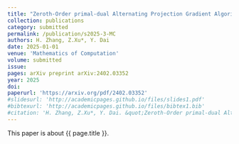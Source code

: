 ```yaml
---
title: "Zeroth-Order primal-dual Alternating Projection Gradient Algorithms for Nonconvex Minimax Problems with Coupled linear Constraints"
collection: publications
category: submitted
permalink: /publication/s2025-3-MC
authors: H. Zhang, Z.Xu*, Y. Dai
date: 2025-01-01
venue: 'Mathematics of Computation'
volume: submitted
issue:
pages: arXiv preprint arXiv:2402.03352
year: 2025
doi:
paperurl: 'https://arxiv.org/pdf/2402.03352'
#slidesurl: 'http://academicpages.github.io/files/slides1.pdf'
#bibtexurl: 'http://academicpages.github.io/files/bibtex1.bib'
#citation: 'H. Zhang, Z.Xu*, Y. Dai. &quot;Zeroth-Order primal-dual Alternating Projection Gradient Algorithms for Nonconvex Minimax Problems with Coupled linear Constraints.&quot; <i>Mathematics of Computation</i>. submitted, arXiv preprint arXiv:2402.03352, 2025.'
---
```

This paper is about {{ page.title }}.
